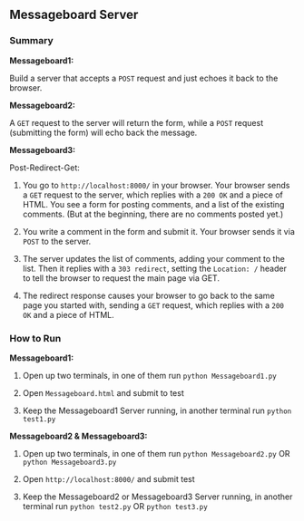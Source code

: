 ## Messageboard Server

### Summary

**Messageboard1:**

Build a server that accepts a `POST` request and just echoes it back to the browser.

**Messageboard2:**

A `GET` request to the server will return the form, while a `POST` request (submitting the form) will echo back the message.

**Messageboard3:**

Post-Redirect-Get:

1. You go to `http://localhost:8000/` in your browser. Your browser sends a `GET` request to the server, which replies with a `200 OK` and a piece of HTML. You see a form for posting comments, and a list of the existing comments. (But at the beginning, there are no comments posted yet.)

2. You write a comment in the form and submit it. Your browser sends it via `POST` to the server.

3. The server updates the list of comments, adding your comment to the list. Then it replies with a `303 redirect`, setting the `Location: /` header to tell the browser to request the main page via GET.

4. The redirect response causes your browser to go back to the same page you started with, sending a `GET` request, which replies with a `200 OK` and a piece of HTML.


### How to Run

**Messageboard1:**

1. Open up two terminals, in one of them run `python Messageboard1.py`

2. Open `Messageboard.html` and submit to test

3. Keep the Messageboard1 Server running, in another terminal run `python test1.py`

**Messageboard2 & Messageboard3:**

1. Open up two terminals, in one of them run `python Messageboard2.py` OR `python Messageboard3.py`

2. Open `http://localhost:8000/` and submit test

3. Keep the Messageboard2 or Messageboard3 Server running, in another terminal run `python test2.py` OR `python test3.py`

